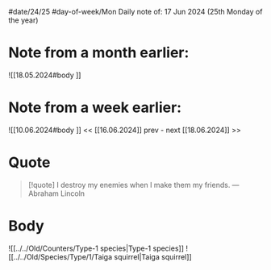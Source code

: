 
#date/24/25
#day-of-week/Mon
Daily note of: 17 Jun 2024 (25th Monday of the year)

# Note from a month earlier:
![[18.05.2024#body ]]

# Note from a week earlier:
![[10.06.2024#body ]]
 << [[16.06.2024]] prev - next [[18.06.2024]] >>
# Quote

> [!quote] I destroy my enemies when I make them my friends.
> — Abraham Lincoln
# Body

![[../../Old/Counters/Type-1 species|Type-1 species]]
![[../../Old/Species/Type/1/Taiga squirrel|Taiga squirrel]]
